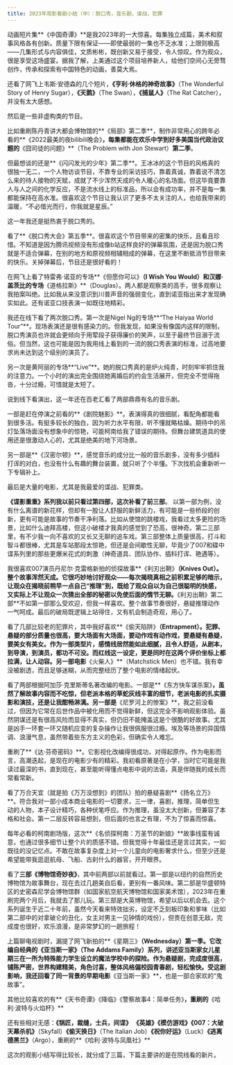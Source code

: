 ```yaml
---
title: 2023年观影看剧小结（中）：脱口秀，音乐剧，谍战，犯罪
---
```


动画短片集**《中国奇谭》**是我2023年的一大惊喜。每集独立成篇，美术和叙事风格各有创新。质量下限有保证——即使最弱的一集也不乏水准；上限则极高——几集形式与内容俱佳，文质彬彬，既创新又易于接受，令人惊叹。作为观众，很是享受这场盛宴。据我了解，上美通过这个项目培养新人，给他们空间心无旁骛创作，传承和探索有中国特色的动画，善莫大焉。

还看了网飞上韦斯·安德森的几个短片，**《亨利·休格的神奇故事》**（The Wonderful Story of Henry Sugar），**《天鹅》**（The Swan‎），**《捕鼠人》**（The Rat Catcher‎），并没有太大感想。

然后是一些非虚构类的节目。

比如重刷陈丹青讲大都会博物馆的**《局部》第二季**，制作非常用心的跨年必看的**《2022最美的夜bilibili晚会》**，每集都能在欢乐中学到好多美国当代政治议题的**《囧司徒的问题》**（The Problem with Jon Stewart）**第二季**。

但最想谈的还是**《闪闪发光的少年》第二季**。王冰冰的这个节目的风格真的很独一无二，一个人物访谈节目，不靠专业的采访技巧，靠着真诚，靠着说不清怎么来的待人接物的天赋，成就了不少浑然天成的令人暖心的名场面。但这毕竟要靠人与人之间的化学反应，不是流水线上的标准品，所以会有成功率，并不是每一集都能保持在高水准。很喜欢这个节目让我认识了更多不太关注的人，也给我带来的温暖，“不必借光而行，你我就是星辰。”

这一年我还是挺热衷于脱口秀的。

看了**《脱口秀大会》第五季**。很喜欢这个节目带来的密集的快乐，且看且珍惜。不知道是因为腾讯视频没有形成像b站这样良好的弹幕氛围，还是因为脱口秀就是不适合弹幕，在别的地方和原视频相辅相成的弹幕，在这里不断抵消节目带来的快乐。关掉弹幕后，节目还是很好看的！

在网飞上看了特雷弗·诺亚的专场**《但愿你可以》**（I Wish You Would‎）和汉娜·盖茨比的专场**《道格拉斯》**（Douglas）。两人都是观察类的高手，很多观察让我拍案叫绝。比如我从来没意识到川普声音的强弱变化，直到诺亚指出来才发现确实如此。还有诺亚口技表演一如既往地精彩。

我还在线下看了两次脱口秀。第一次是Nigel Ng的专场**“The Haiyaa World Tour”**。现场表演还是很有感染力的。但我发现，如果没有像国内这样的限制，脱口秀演员也许就会更倾向于用荤段子获得廉价的笑声，以至于最终节目溺于流俗。但当然，这也可能是因为我用线上看到的一流的脱口秀表演的标准，过高地要求尚未达到这个级别的演员了。

另一次是黄阿丽的专场**“Live”**。她的脱口秀真的是炉火纯青，时刻牢牢抓住我的注意力。一个小时的演出完全围绕她离婚后的约会生活展开，但完全不觉得拖沓，十分过瘾，可惜就是太短了。

说到线下看演出，这一年还在百老汇看了两部鼎鼎有名的音乐剧。

一部是赶在停演之前看的**《剧院魅影》**。表演得真的很细腻，看配角都能看到很多活。有挺多较长的独白，因为听力水平有限，听不懂就略枯燥。期待中的吊灯坠落场面没有想象中的惊艳，可能柯南给我了错误的期待。但舞台建筑道具的使用还是很激动人心的，尤其是绝美的地下河场景。

另一部是**《汉密尔顿》**，感觉音乐的成分比一般的音乐剧多，没有多少插科打诨的对白，也没有什么有趣的舞台装置，就只听了个半懂。下次找机会重新听一下专辑补上。



最后是大量的电影，尤其是我最爱的谍战、犯罪类。

**《谍影重重》**系列我以前只看过第四部，这次补看了**前三部**。 以第一部为例，没有什么离谱的新花样，但却有一股让人舒服的新鲜活力，有可能是一些桥段的创新，更有可能是故事的节奏干净利落。比如从使馆的跳楼戏，我看过太多更险的场景，比如什么迪拜高楼，但这小破楼才我真的感觉到了恐高，很神奇。第二三部里，有不少我一向不喜欢的又长又无聊的追车戏。第三部整体上质量很高，打斗和智斗都很棒，尤其是车站那段太惊艳，但还是会间歇性无聊，毕竟少了007和碟中谍系列里的那些更爆米花式的刺激（神奇道具、团队协作、插科打诨、艳遇等）。

我很喜欢007演员丹尼尔·克雷格新拍的侦探故事**《利刃出鞘》**（Knives Out‎）。整个故事浑然天成。它很巧妙地讨好观众——每次揭晓真相之前积累足够的暗示，让观众在揭晓前稍早一点自己“推理”到，既给了观众自以为自己很聪明的快感，又实际上不让观众一次猜出全部的秘密以免使后面的情节无聊。**《利刃出鞘》第二部**不如第一部那么受欢迎，但我一样喜欢。整个故事节奏很好，悬疑推理动作一气呵成。最后的破局既逻辑上站得住，又有机会制造奇观，用心了。

看了几部比较老的犯罪片，其中我好喜欢**《偷天陷阱》**（Entrapment‎）。犯罪、悬疑的部分质量也很高，要大场面有大场面，要动作戏有动作戏，要悬疑有悬疑，要美女有美女。作为一部类型片，感情线居然能如此细腻，且令人舒适，从剧本，到导演，到演员，都功不可没。而红线这一设定，更是同时在这两个评价坐标上都拉满，让人动容。另一部电影**《火柴人》**（Matchstick Men‎）也不错。我有幸没被剧透，而且足够迷糊，从而完整经历了整个电影的情绪起伏。

看了两部根据阿加莎·克里斯蒂名著改编的电影。一部是**《东方快车谋杀案》**，虽然了解故事内容而不吃惊，但老派本格的草蛇灰线丰富的细节，老派电影的扎实摄影和演技，还是让我酣畅淋漓。另一部是**《尼罗河上的惨案》**，我之前没看过，但因为它常在后世作品中被化用而不觉得新鲜，但这完全不影响观影体验。虽然阴谋还是有很高风险而显得不真实，但仍旧不能掩盖这是个很酷的好故事。尤其是凶手一环套一环又随机应变的复杂操作让我很佩服很过瘾。埃及等场景的异国情调、浪漫气息，虽然带着些东方主义的色彩，但确实令人难忘。

重刷了**《达·芬奇密码》**。它影视化改编得很成功，对得起原作。作为电影而言，高潮迭起，是现在的电影少有的精彩。我初看原著是在小学，当时它可能是我读过最深的书，直到现在，甚至能听得懂点电影中说的法语，真是伴随我的成长而常看常新。

看了万合天宜（就是拍《万万没想到》的团队）拍的悬疑喜剧**《扬名立万‎》**。符合我对一部小成本商业电影的一切要求，三一律，喜剧，推理，简单但生动的人物，本子设计精巧，各种伏笔呼应。作为推理，虽没太大创新，但兼容了本格和社会。第一二层反转容易想到，但后面的也言之有理，不为了惊喜而惊喜。

每年必看的柯南剧场版，这次**《名侦探柯南：万圣节的新娘》**故事线蛮有诚意，也通过很多细节让整个片的质感不错。但我觉得十年最佳还是言过其实，一如既往的没记忆点。不敢在故事复杂度上对一个儿童向的电影奢求什么，但至少还是希望能带我逛逛航母、飞船、古刹什么的器官，开开眼界。

看了**三部《博物馆奇妙夜》**，其中前两部以前就看过。第一部是以纽约的自然历史博物馆为故事舞台，现在去过几趟美自后看，更别有一番风味。第二部是华盛顿特区的史密森尼学会博物馆群（如国家航空航天博物馆和国家美术馆），2023年在重刷完两个月后，我就去了那儿玩。第三部是大英博物馆，希望以后以机会去。这个系列诞生于近二十年前，虽然今天看来特效拙劣，设定不乏刻板印象和爹味（比如第二部中的对拿破仑的丑化，女主对男主一见钟情的戏份），但贵在创意无敌，完成度也很好，欢乐浪漫，是非常梦幻的一趟旅程！

上篇聊电视剧时，漏提了网飞新拍的**《星期三》**（Wednesday）**第一季**。它改编自经典的《亚当斯一家》（The Addams Family）系列，讲述亚当斯家女儿星期三在一所为特殊能力学生设立的魔法学校中的探险。作为悬疑剧，完成度很高，铺陈严密，世界构建精美，角色讨喜，整体风格偏校园青春剧，轻松愉快。受这剧影响，我还回看了同一背景的早期电影**《亚当斯一家》**，也是一部合家欢的“鬼故事”。

其他比较喜欢的有**《天书奇谭‎》《降临》《警察故事4：简单任务》**，重刷的**《哈利·波特与火焰杯》**

还有些相对无感：**《锅匠，裁缝，士兵，间谍》 《英雄》《模仿游戏》《007：大破天幕杀机》**（Skyfall）**《偷天换日》**（The Italian Job‎）**《祝你好运》**（Luck‎）**《逃离德黑兰》**（Argo），重刷的**《哈利·波特与凤凰社》**

这次的观影小结写得比较长，就分成了三篇，下篇主要讲的是在院线看的新片。

